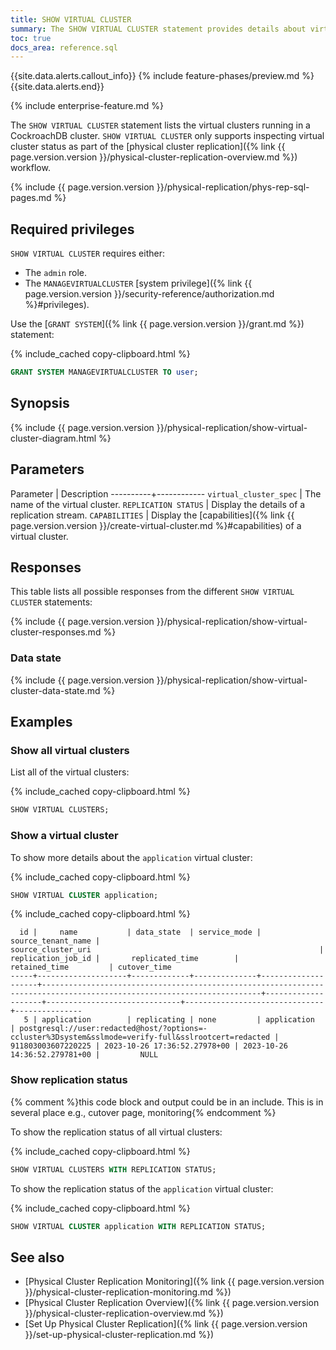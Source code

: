 ```yaml
---
title: SHOW VIRTUAL CLUSTER
summary: The SHOW VIRTUAL CLUSTER statement provides details about virtual clusters and physical replication streams.
toc: true
docs_area: reference.sql
---
```


{{site.data.alerts.callout_info}}
{% include feature-phases/preview.md %}
{{site.data.alerts.end}}

{% include enterprise-feature.md %}

The `SHOW VIRTUAL CLUSTER` statement lists the virtual clusters running in a CockroachDB cluster. `SHOW VIRTUAL CLUSTER` only supports inspecting virtual cluster status as part of the [physical cluster replication]({% link {{ page.version.version }}/physical-cluster-replication-overview.md %}) workflow.

{% include {{ page.version.version }}/physical-replication/phys-rep-sql-pages.md %}

## Required privileges

`SHOW VIRTUAL CLUSTER` requires either:

- The `admin` role.
- The `MANAGEVIRTUALCLUSTER` [system privilege]({% link {{ page.version.version }}/security-reference/authorization.md %}#privileges).

Use the [`GRANT SYSTEM`]({% link {{ page.version.version }}/grant.md %}) statement:

{% include_cached copy-clipboard.html %}
~~~ sql
GRANT SYSTEM MANAGEVIRTUALCLUSTER TO user;
~~~

## Synopsis

<div>
{% include {{ page.version.version }}/physical-replication/show-virtual-cluster-diagram.html %}
</div>

## Parameters

Parameter | Description
----------+------------
`virtual_cluster_spec` | The name of the virtual cluster.
`REPLICATION STATUS` | Display the details of a replication stream.
`CAPABILITIES` | Display the [capabilities]({% link {{ page.version.version }}/create-virtual-cluster.md %}#capabilities) of a virtual cluster.

## Responses

This table lists all possible responses from the different `SHOW VIRTUAL CLUSTER` statements:

{% include {{ page.version.version }}/physical-replication/show-virtual-cluster-responses.md %}

### Data state

{% include {{ page.version.version }}/physical-replication/show-virtual-cluster-data-state.md %}

## Examples

### Show all virtual clusters

List all of the virtual clusters:

{% include_cached copy-clipboard.html %}
~~~ sql
SHOW VIRTUAL CLUSTERS;
~~~

### Show a virtual cluster

To show more details about the `application` virtual cluster:

{% include_cached copy-clipboard.html %}
~~~ sql
SHOW VIRTUAL CLUSTER application;
~~~

{% include_cached copy-clipboard.html %}
~~~
  id |     name           | data_state  | service_mode | source_tenant_name |                                                  source_cluster_uri                                                   | replication_job_id |       replicated_time        |         retained_time         | cutover_time
-----+--------------------+-------------+--------------+--------------------+-----------------------------------------------------------------------------------------------------------------------+--------------------+------------------------------+-------------------------------+---------------
   5 | application        | replicating | none         | application        | postgresql://user:redacted@host/?options=-ccluster%3Dsystem&sslmode=verify-full&sslrootcert=redacted | 911803003607220225 | 2023-10-26 17:36:52.27978+00 | 2023-10-26 14:36:52.279781+00 |         NULL
~~~

### Show replication status
{% comment %}this code block and output could be in an include. This is in several place e.g., cutover page, monitoring{% endcomment %}

To show the replication status of all virtual clusters:

{% include_cached copy-clipboard.html %}
~~~ sql
SHOW VIRTUAL CLUSTERS WITH REPLICATION STATUS;
~~~

To show the replication status of the `application` virtual cluster:

{% include_cached copy-clipboard.html %}
~~~ sql
SHOW VIRTUAL CLUSTER application WITH REPLICATION STATUS;
~~~

## See also

- [Physical Cluster Replication Monitoring]({% link {{ page.version.version }}/physical-cluster-replication-monitoring.md %})
- [Physical Cluster Replication Overview]({% link {{ page.version.version }}/physical-cluster-replication-overview.md %})
- [Set Up Physical Cluster Replication]({% link {{ page.version.version }}/set-up-physical-cluster-replication.md %})
